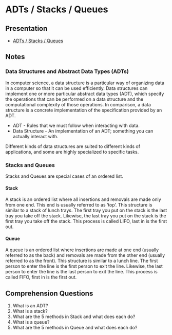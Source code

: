 # ADTs / Stacks / Queues

## Presentation
+ [ADTs / Stacks / Queues](https://docs.google.com/presentation/d/1LgR-wo4Niae31EY2yrT5fQHs_jeliW7JxB_1B7wXQBE/)

## Notes

### Data Structures and Abstract Data Types (ADTs)

In computer science, a data structure is a particular way of organizing data in a computer so that it can be used efficiently.  Data structures can implement one or more particular abstract data types (ADT), which specify the operations that can be performed on a data structure and the computational complexity of those operations. In comparison, a data structure is a concrete implementation of the specification provided by an ADT.

- ADT - Rules that we must follow when interacting with data.
- Data Structure - An implementation of an ADT; something you can actually interact with.

Different kinds of data structures are suited to different kinds of applications, and some are highly specialized to specific tasks.

### Stacks and Queues
Stacks and Queues are special cases of an ordered list.  

#### Stack
A stack is an ordered list where all insertions and removals are made only from one end.  This end is usually referred to as ‘top’.  This structure is similar to a stack of lunch trays. The first tray you put on the stack is the last tray you take off the stack.  Likewise, the last tray you put on the stack is the first tray you take off the stack. This process is called LIFO, last in is the first out.

#### Queue
A queue is an ordered list where insertions are made at one end (usually referred to as the back) and removals are made from the other end (usually referred to as the front). This structure is similar to a lunch line. The first person to enter the line is the first person to exit the line.  Likewise, the last person to enter the line is the last person to exit the line. This process is called FIFO, first in is the first out.

## Comprehension Questions

1. What is an ADT?
1. What is a stack?
1. What are the 5 methods in Stack and what does each do?
1. What is a queue?
1. What are the 5 methods in Queue and what does each do?
